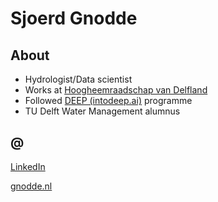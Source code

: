 # Sjoerd Gnodde
## About
- Hydrologist/Data scientist
- Works at [Hoogheemraadschap van Delfland](https://www.hhdelfland.nl/)
- Followed [DEEP (intodeep.ai)](https://intodeep.ai/) programme
- TU Delft Water Management alumnus

## @
[LinkedIn](https://www.linkedin.com/in/sjoerdgnodde)

[gnodde.nl](https://gnodde.nl)
